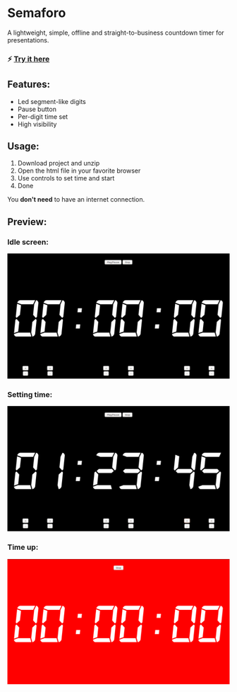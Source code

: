 # Semaforo

A lightweight, simple, offline and straight-to-business countdown timer for presentations.

### ⚡ [Try it here](http://mexomagno.github.io/Semaforo/)

## Features:

* Led segment-like digits
* Pause button
* Per-digit time set
* High visibility

## Usage:

1. Download project and unzip
1. Open the html file in your favorite browser
1. Use controls to set time and start
1. Done

You **don't need** to have an internet connection. 

## Preview:

### Idle screen:

![screen_idle](screens/idle.png)

### Setting time:

![screen_setting](screens/setting.png)

### Time up:

![screen_time_up](screens/time_up.png)

